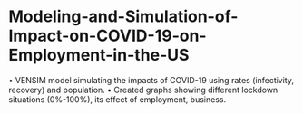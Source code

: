 # Modeling-and-Simulation-of-Impact-on-COVID-19-on-Employment-in-the-US

• VENSIM model simulating the impacts of COVID-19 using rates (infectivity, recovery) and population.
• Created graphs showing different lockdown situations (0%-100%), its effect of employment, business.
